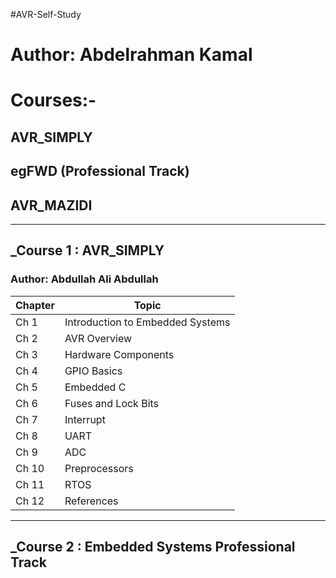#AVR-Self-Study
# Author: Abdelrahman Kamal

# Courses:-
## AVR_SIMPLY
## egFWD (Professional Track)
## AVR_MAZIDI
__________________________________________________________________
## _Course 1 : AVR_SIMPLY
### Author: Abdullah Ali Abdullah
| Chapter | Topic |
| ----- | ------|
| Ch 1 | Introduction to Embedded Systems |
| Ch 2 | AVR Overview |
| Ch 3 | Hardware Components |
| Ch 4 | GPIO Basics |
| Ch 5 | Embedded C |
| Ch 6 | Fuses and Lock Bits |
| Ch 7 | Interrupt |
| Ch 8 | UART |
| Ch 9 | ADC |
| Ch 10 | Preprocessors |
| Ch 11 | RTOS |
| Ch 12 | References |

__________________________________________________________________
## _Course 2 : Embedded Systems Professional Track

